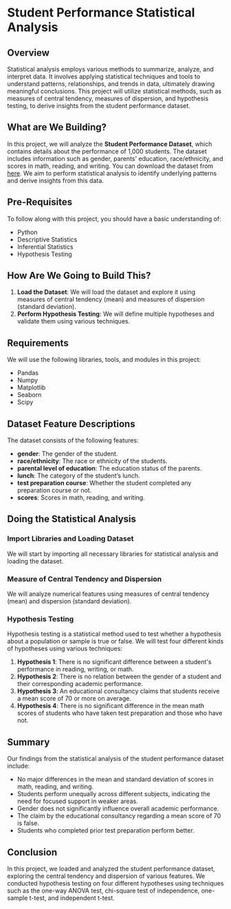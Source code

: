 # Student Performance Statistical Analysis

## Overview
Statistical analysis employs various methods to summarize, analyze, and interpret data. It involves applying statistical techniques and tools to understand patterns, relationships, and trends in data, ultimately drawing meaningful conclusions. This project will utilize statistical methods, such as measures of central tendency, measures of dispersion, and hypothesis testing, to derive insights from the student performance dataset.

## What are We Building?
In this project, we will analyze the **Student Performance Dataset**, which contains details about the performance of 1,000 students. The dataset includes information such as gender, parents' education, race/ethnicity, and scores in math, reading, and writing. You can download the dataset from [here](https://www.kaggle.com/datasets/spscientist/students-performance-in-exams?resource=download). We aim to perform statistical analysis to identify underlying patterns and derive insights from this data.

## Pre-Requisites
To follow along with this project, you should have a basic understanding of:
- Python
- Descriptive Statistics
- Inferential Statistics
- Hypothesis Testing

## How Are We Going to Build This?
1. **Load the Dataset**: We will load the dataset and explore it using measures of central tendency (mean) and measures of dispersion (standard deviation).
2. **Perform Hypothesis Testing**: We will define multiple hypotheses and validate them using various techniques.

## Requirements
We will use the following libraries, tools, and modules in this project:
- Pandas
- Numpy
- Matplotlib
- Seaborn
- Scipy

## Dataset Feature Descriptions
The dataset consists of the following features:
- **gender**: The gender of the student.
- **race/ethnicity**: The race or ethnicity of the students.
- **parental level of education**: The education status of the parents.
- **lunch**: The category of the student’s lunch.
- **test preparation course**: Whether the student completed any preparation course or not.
- **scores**: Scores in math, reading, and writing.

## Doing the Statistical Analysis
### Import Libraries and Loading Dataset
We will start by importing all necessary libraries for statistical analysis and loading the dataset. 

### Measure of Central Tendency and Dispersion
We will analyze numerical features using measures of central tendency (mean) and dispersion (standard deviation).

### Hypothesis Testing
Hypothesis testing is a statistical method used to test whether a hypothesis about a population or sample is true or false. We will test four different kinds of hypotheses using various techniques:
1. **Hypothesis 1**: There is no significant difference between a student's performance in reading, writing, or math.
2. **Hypothesis 2**: There is no relation between the gender of a student and their corresponding academic performance.
3. **Hypothesis 3**: An educational consultancy claims that students receive a mean score of 70 or more on average.
4. **Hypothesis 4**: There is no significant difference in the mean math scores of students who have taken test preparation and those who have not.

## Summary
Our findings from the statistical analysis of the student performance dataset include:
- No major differences in the mean and standard deviation of scores in math, reading, and writing.
- Students perform unequally across different subjects, indicating the need for focused support in weaker areas.
- Gender does not significantly influence overall academic performance.
- The claim by the educational consultancy regarding a mean score of 70 is false.
- Students who completed prior test preparation perform better.

## Conclusion
In this project, we loaded and analyzed the student performance dataset, exploring the central tendency and dispersion of various features. We conducted hypothesis testing on four different hypotheses using techniques such as the one-way ANOVA test, chi-square test of independence, one-sample t-test, and independent t-test.

